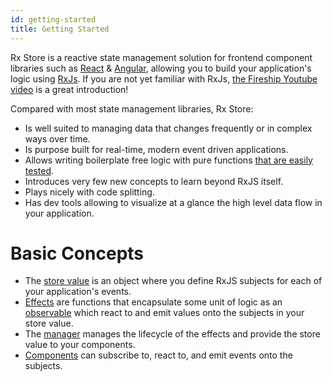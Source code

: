 ```yaml
---
id: getting-started
title: Getting Started
---
```


Rx Store is a reactive state management solution for frontend component libraries such as [React](../react/installation.md) &amp; [Angular](../angular/angular.md), allowing you to build your application's logic using [RxJs](https://rxjs.dev/). If you are not yet familiar with RxJs, [the Fireship Youtube video](https://www.youtube.com/watch?v=ewcoEYS85Co) is a great introduction!

Compared with most state management libraries, Rx Store:

- Is well suited to managing data that changes frequently or in complex ways over time.
- Is purpose built for real-time, modern event driven applications.
- Allows writing boilerplate free logic with pure functions [that are easily tested](https://rxjs.dev/guide/testing/marble-testing).
- Introduces very few new concepts to learn beyond RxJS itself.
- Plays nicely with code splitting.
- Has dev tools allowing to visualize at a glance the high level data flow in your application.

# Basic Concepts

- The [store value](../basic-concepts/store-value) is an object where you define RxJS subjects for each of your application's events.
- [Effects](../basic-concepts/effects.md) are functions that encapsulate some unit of logic as an [observable](https://rxjs.dev/guide/observable) which react to and emit values onto the subjects in your store value.
- The [manager](../basic-concepts/manager.md) manages the lifecycle of the effects and provide the store value to your components.
- [Components](../basic-concepts/components.md) can subscribe to, react to, and emit events onto the subjects.
